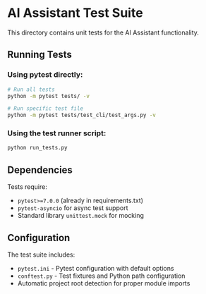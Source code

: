 # AI Assistant Test Suite

This directory contains unit tests for the AI Assistant functionality.

## Running Tests

### Using pytest directly:
```bash
# Run all tests
python -m pytest tests/ -v

# Run specific test file
python -m pytest tests/test_cli/test_args.py -v
```

### Using the test runner script:
```bash
python run_tests.py
```
## Dependencies

Tests require:
- `pytest>=7.0.0` (already in requirements.txt)
- `pytest-asyncio` for async test support
- Standard library `unittest.mock` for mocking

## Configuration

The test suite includes:
- `pytest.ini` - Pytest configuration with default options
- `conftest.py` - Test fixtures and Python path configuration
- Automatic project root detection for proper module imports